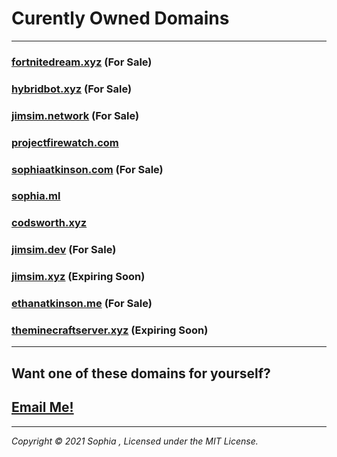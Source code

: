 # Curently Owned Domains

---

### [fortnitedream.xyz](https://www.whois.com/whois/fortnitedream.xyz) (For Sale)

### [hybridbot.xyz](https://www.whois.com/whois/hybridbot.xyz) (For Sale)

### [jimsim.network](https://www.whois.com/whois/jimsim.network) (For Sale)
 
### [projectfirewatch.com](https://www.whois.com/whois/projectfirewatch.com)

### [sophiaatkinson.com](https://www.whois.com/whois/sophiaatkinson.com) (For Sale)

### [sophia.ml](https://www.whois.com/whois/sophia.ml)

### [codsworth.xyz](https://www.whois.com/whois/codsworth.xyz)

### [jimsim.dev](https://www.whois.com/whois/jimsim.dev) (For Sale)

### [jimsim.xyz](https://www.whois.com/whois/jimsim.xyz) (Expiring Soon)

### [ethanatkinson.me](https://www.whois.com/whois/ethanatkinson.me) (For Sale)

### [theminecraftserver.xyz](https://www.whois.com/whois/theminecraftserver.xyz) (Expiring Soon)


---

## Want one of these domains for yourself?

## [Email Me!](mailto:sophialul@pm.me)

---


*Copyright © 2021 Sophia , Licensed under the MIT License.*
